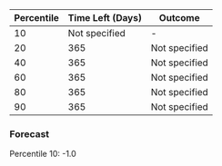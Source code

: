 <think>

Percentile | Time Left (Days) | Outcome
---|---|---
10 | Not specified | - |
20 | 365 | Not specified |
40 | 365 | Not specified |
60 | 365 | Not specified |
80 | 365 | Not specified |
90 | 365 | Not specified |

### Forecast

Percentile 10: -1.0